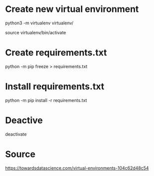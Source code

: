 
# Create new virtual environment

python3 -m virtualenv virtualenv/

source virtualenv/bin/activate   


# Create requirements.txt
python -m pip freeze > requirements.txt

# Install requirements.txt
python -m pip install -r requirements.txt


# Deactive
deactivate



# Source
https://towardsdatascience.com/virtual-environments-104c62d48c54